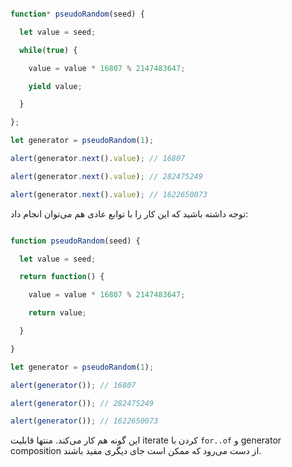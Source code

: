 ```js run demo

function* pseudoRandom(seed) {

  let value = seed;

  while(true) {

    value = value * 16807 % 2147483647;

    yield value;

  }

};

let generator = pseudoRandom(1);

alert(generator.next().value); // 16807

alert(generator.next().value); // 282475249

alert(generator.next().value); // 1622650073

```


توجه داشته باشید که این کار را با توابع عادی هم می‌توان انجام داد:

```js run

function pseudoRandom(seed) {

  let value = seed;

  return function() {

    value = value * 16807 % 2147483647;

    return value;

  }

}

let generator = pseudoRandom(1);

alert(generator()); // 16807

alert(generator()); // 282475249

alert(generator()); // 1622650073

```


این گونه هم کار می‌کند. منتها قابلیت iterate کردن با `for..of` و generator composition از دست می‌رود که ممکن است جای دیگری مفید باشند.
